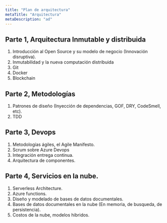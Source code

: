 ```yaml
---
title: "Plan de arquitectura"
metaTitle: "Arquitectura"
metaDescription: "ad"
---
```



## Parte 1, Arquitectura Inmutable y distribuida
1. Introducción al Open Source y su modelo de negocio (Innovación disruptiva).
2. Inmutabilidad y la nueva computación distribuida
3. Git
4. Docker
5. Blockchain

## Parte 2, Metodologías
1. Patrones de diseño (Inyección de dependencias, GOF, DRY, CodeSmell, etc).
2. TDD

## Parte 3, Devops
1. Metodologías ágiles, el Agile Manifesto.
2. Scrum sobre Azure Devops
3. Integración entrega continua.
4. Arquitectura de componentes.

## Parte 4, Servicios en la nube.
1. Serverless Architecture.
2. Azure functions.
3. Diseño y modelado de bases de datos documentales.
4. Bases de datos documentales en la nube (En memoria, de busqueda, de persistencia).
5. Costos de la nube, modelos hibridos.

